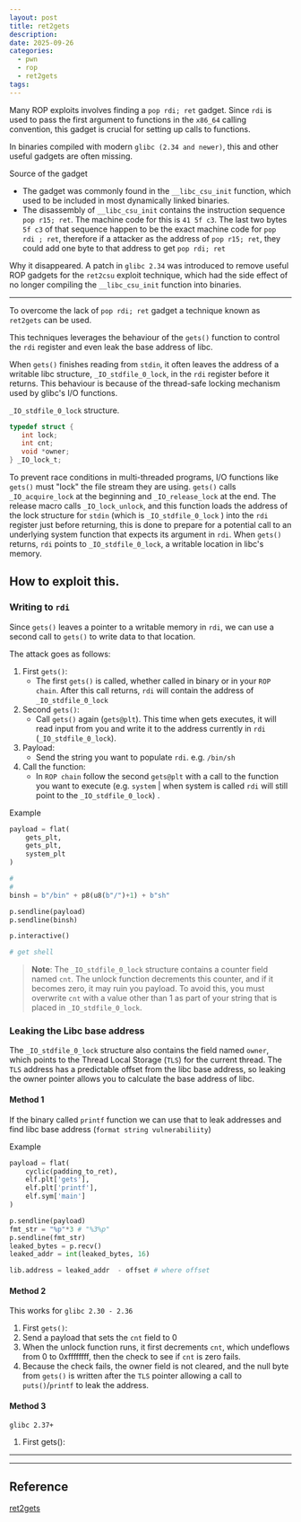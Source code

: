 ```yaml
---
layout: post
title: ret2gets
description:
date: 2025-09-26
categories:
  - pwn
  - rop
  - ret2gets
tags:
---
```



Many ROP exploits involves finding a `pop rdi; ret` gadget. Since `rdi` is used to pass the first argument to functions in the `x86_64` calling convention, this gadget is crucial for setting up calls to functions. 

In binaries compiled with modern `glibc (2.34 and newer)`, this and other useful gadgets are often missing.

Source of the gadget
- The gadget was commonly found in the `__libc_csu_init` function, which used to be included in most dynamically linked binaries.
- The disassembly of `__libc_csu_init` contains the instruction sequence `pop r15; ret`. The machine code for this is `41 5f c3`. The last two bytes `5f c3` of that sequence happen to be the exact machine code for `pop rdi ; ret`, therefore if a attacker as the address of  `pop r15; ret`, they could add one byte to that address to get `pop rdi; ret`

Why it disappeared.
A patch in `glibc 2.34` was introduced to remove useful ROP gadgets for the `ret2csu` exploit technique, which had the side effect of no longer compiling the `__libc_csu_init` function into binaries.

---
To overcome the lack of `pop rdi; ret` gadget a technique known as `ret2gets` can be used.

This techniques leverages the behaviour of the `gets()` function to control the `rdi` register and even leak the base address of libc.

When `gets()` finishes reading from `stdin`, it often leaves the address of a writable libc structure, `_IO_stdfile_0_lock`, in the `rdi` register before it returns. This behaviour is because of the thread-safe locking mechanism used by glibc's I/O functions.

`_IO_stdfile_0_lock` structure.

```c
typedef struct {
   int lock;
   int cnt;
   void *owner;
} _IO_lock_t;
```

To prevent race conditions in multi-threaded programs, I/O functions like `gets()` must "lock" the file stream they are using. `gets()` calls `_IO_acquire_lock` at the beginning and `_IO_release_lock` at the end. The release macro calls `_IO_lock_unlock`, and this function loads the address of the lock structure for `stdin` (which is `_IO_stdfile_0_lock` ) into the `rdi` register just before returning, this is done to prepare for a potential call to an underlying system function that expects its argument in `rdi`. When `gets()` returns, `rdi` points to `_IO_stdfile_0_lock`, a writable location in libc's memory.

## How to exploit this.
### Writing to `rdi`

Since `gets()` leaves a pointer to a writable memory in `rdi`, we can use a second call to `gets()` to write data to that location.

The attack goes as follows:
1. First `gets()`: 
	- The first `gets()` is called, whether called in binary or in your `ROP chain`. After this call returns, `rdi` will contain the address of `_IO_stdfile_0_lock`
2. Second `gets()`:
	- Call `gets()` again (`gets@plt`). This time when gets executes, it will read input from you and write it to the address currently in `rdi` (`_IO_stdfile_0_lock`).
3. Payload:
	- Send the string you want to populate `rdi`. e.g. `/bin/sh`
4. Call the function:
	- In `ROP chain` follow the second `gets@plt` with a call to the function you want to execute (e.g. `system` | when system is called `rdi` will still point to the `_IO_stdfile_0_lock`) . 

Example
```python
payload = flat(
	gets_plt,
	gets_plt,
	system_plt
)

#
#
binsh = b"/bin" + p8(u8(b"/")+1) + b"sh"

p.sendline(payload)
p.sendline(binsh)

p.interactive()

# get shell

```

> **Note**: 
> The `_IO_stdfile_0_lock` structure contains a counter field named `cnt`. The unlock function decrements this counter, and if it becomes zero, it may ruin you payload. To avoid this, you must overwrite `cnt` with a value other than 1 as part of your string that is placed in `_IO_stdfile_0_lock`.

### Leaking the Libc base address

The `_IO_stdfile_0_lock`  structure also contains the field named `owner`, which points to the Thread Local Storage (`TLS`) for the current thread. The `TLS` address has a predictable offset from the libc base address, so leaking the owner pointer allows you to calculate the base address of libc.

#### Method 1

If the binary called `printf` function we can use that to leak addresses and find libc base address (`format string vulnerabiliity`) 

Example 

```python
payload = flat(
	cyclic(padding_to_ret),
	elf.plt['gets'],
	elf.plt['printf'],
	elf.sym['main']
)

p.sendline(payload)
fmt_str = "%p"*3 # "%3%p"
p.sendline(fmt_str)
leaked_bytes = p.recv()
leaked_addr = int(leaked_bytes, 16)

lib.address = leaked_addr  - offset # where offset 

```
#### Method 2

This works for `glibc 2.30 - 2.36`
1. First `gets()`:
2. Send a payload that sets the `cnt` field to 0
3. When the unlock function runs, it first decrements `cnt`, which undeflows from 0 to 0xffffffff, then the check to see if `cnt` is zero fails.
4. Because the check fails, the owner field is not cleared, and the null byte from `gets()` is written after the `TLS` pointer allowing a call to `puts()`/`printf` to leak the address.
#### Method 3

`glibc 2.37+`

1. First gets():




--- 



---
## Reference

[ret2gets](https://sashactf.gitbook.io/pwn-notes/pwn/rop-2.34+/ret2gets#exploit-techniques)
